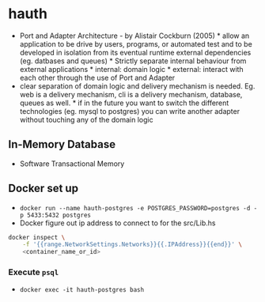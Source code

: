 # hauth

* Port and Adapter Architecture - by Alistair Cockburn (2005)
        * allow an application to be drive by users, programs, or automated test and to be developed in isolation from its eventual runtime external dependencies (eg. datbases and queues)
        * Strictly separate internal behaviour from external applications 
                * internal: domain logic
                * external: interact with each other through the use of Port and Adapter
* clear separation of domain logic and delivery mechanism is needed. Eg. web is a delivery mechanism, cli is a delivery mechanism, database, queues as well. 
        * if in the future you want to switch the different technologies (eg. mysql to postgres) you can write another adapter without touching any of the domain logic

## In-Memory Database
* Software Transactional Memory 


## Docker set up 
* `docker run --name hauth-postgres -e POSTGRES_PASSWORD=postgres -d -p 5433:5432 postgres` 
* Docker figure out ip address to connect to for the src/Lib.hs

```bash
docker inspect \
	-f '{{range.NetworkSettings.Networks}}{{.IPAddress}}{{end}}' \
	<container_name_or_id>
```

### Execute `psql`
- `docker exec -it hauth-postgres bash`
